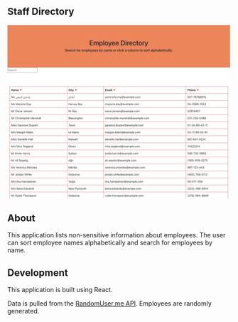 ## Staff Directory

![directory preview](/public/directory.png)

## About 

This application lists non-sensitive information about employees. The user can sort employee names alphabetically and search for employees by name.

## Development

This application is built using React. 

Data is pulled from the [RandomUser.me API](https://randomuser.me/). Employees are randomly generated.
